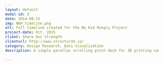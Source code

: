 ```yaml
---
layout: default
modal-id: 3
date: 2014-08-15
img: NKH_timeline.png
alt: Full timeline created for the No Kid Hungry Project
project-date: Oct. 2015
client: Share Our Strength
clienturl: http://www.structur3d.io/
category: Design Research, Data Visualization
description: A simple parallax scrolling pitch deck for 3D printing company, <a href="http://www.structur3d.io/" target="_blank">Structur3D Printing</a>.

---
```

